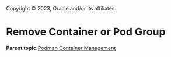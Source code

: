 Copyright © 2023, Oracle and/or its affiliates.

# Remove Container or Pod Group

**Parent topic:**[Podman Container Management](../topics/cockpit-podman_managing_podman_containers.md)

